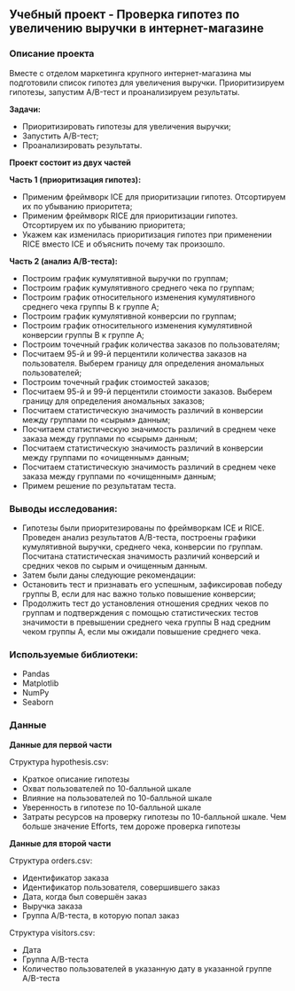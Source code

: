 ## Учебный проект - Проверка гипотез по увеличению выручки в интернет-магазине

### Описание проекта

Вместе с отделом маркетинга крупного интернет-магазина мы подготовили список гипотез для увеличения выручки. Приоритизируем гипотезы, запустим A/B-тест и проанализируем результаты.

**Задачи:**
* Приоритизировать гипотезы для увеличения выручки;
* Запустить A/B-тест;
* Проанализировать результаты.

**Проект состоит из двух частей**

**Часть 1 (приоритизация гипотез):**
* Применим фреймворк ICE для приоритизации гипотез. Отсортируем их по убыванию приоритета;
* Применим фреймворк RICE для приоритизации гипотез. Отсортируем их по убыванию приоритета;
* Укажем как изменилась приоритизация гипотез при применении RICE вместо ICE и объяснить почему так произошло.

**Часть 2 (анализ A/B-теста):**
* Построим график кумулятивной выручки по группам;
* Построим график кумулятивного среднего чека по группам;
* Построим график относительного изменения кумулятивного среднего чека группы B к группе A;
* Построим график кумулятивной конверсии по группам;
* Построим график относительного изменения кумулятивной конверсии группы B к группе A;
* Построим точечный график количества заказов по пользователям;
* Посчитаем 95-й и 99-й перцентили количества заказов на пользователя. Выберем границу для определения аномальных пользователей;
* Построим точечный график стоимостей заказов;
* Посчитаем 95-й и 99-й перцентили стоимости заказов. Выберем границу для определения аномальных заказов;
* Посчитаем статистическую значимость различий в конверсии между группами по «сырым» данным;
* Посчитаем статистическую значимость различий в среднем чеке заказа между группами по «сырым» данным;
* Посчитаем статистическую значимость различий в конверсии между группами по «очищенным» данным;
* Посчитаем статистическую значимость различий в среднем чеке заказа между группами по «очищенным» данным;
* Примем решение по результатам теста.

### Выводы исследования:

* Гипотезы были приоритезированы по фреймворкам ICE и RICE. Проведен анализ результатов A/B-теста, построены графики кумулятивной выручки, среднего чека, конверсии по группам. Посчитана статистическая значимость различий конверсий и средних чеков по сырым и очищенным данным.
* Затем были даны следующие рекомендации:
* Остановить тест и признавать его успешным, зафиксировав победу группы В, если для нас важно только повышение конверсии;
* Продолжить тест до установления отношения средних чеков по группам и подтверждения с помощью статистических тестов значимости в превышении среднего чека группы В над средним чеком группы А, если мы ожидали повышение среднего чека.

### Используемые библиотеки:

* Pandas
* Matplotlib
* NumPy
* Seaborn

### Данные

**Данные для первой части**

Структура hypothesis.csv:
* Краткое описание гипотезы
* Охват пользователей по 10-балльной шкале
* Влияние на пользователей по 10-балльной шкале
* Уверенность в гипотезе по 10-балльной шкале
* Затраты ресурсов на проверку гипотезы по 10-балльной шкале. Чем больше значение Efforts, тем дороже проверка гипотезы

**Данные для второй части**

Структура orders.csv:
* Идентификатор заказа
* Идентификатор пользователя, совершившего заказ
* Дата, когда был совершён заказ
* Выручка заказа
* Группа A/B-теста, в которую попал заказ

Структура visitors.csv:
* Дата
* Группа A/B-теста
* Количество пользователей в указанную дату в указанной группе A/B-теста